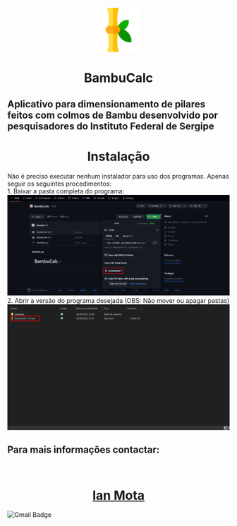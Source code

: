<p align="center">
    <img height='100'  src='imgs\bamboo.png'>
</p>

<h1 align='center'>
    BambuCalc 
</h1>

<h2> 
    Aplicativo para dimensionamento de pilares feitos com colmos de Bambu desenvolvido por pesquisadores do Instituto Federal de Sergipe 
</h2>

<h1 align="center">
    Instalação
</h1>

<p> 
Não é preciso executar nenhum instalador para uso dos programas. Apenas seguir os seguintes procedimentos:
 <br>
 1. Baixar a pasta completa do programa:
<br>
<img src="imgs\1.png">
<br>
2. Abrir a versão do programa desejada (OBS: Não mover ou apagar pastas)<br>
<img src="imgs\Screenshot_1.png">
<br>
</p>

<h2>
Para mais informações contactar:
</h2>

<a align="center" href="https://www.linkedin.com/in/ian-mota-164a36195/">

<p>
<img style="border-radius: 50%;" src="https://avatars.githubusercontent.com/u/95248335?v=4" width="100px;" alt=""/>
</p>
<h1><b>Ian Mota </b></h1>
</a>

![Gmail Badge](https://img.shields.io/badge/ianmotabr@gmail.com-D14836?style=for-the-badge&logo=gmail&logoColor=white) 


